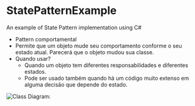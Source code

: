 # StatePatternExample #

An example of State Pattern implementation using C#

- Pattern comportamental
- Permite que um objeto mude seu comportamento conforme o seu estado atual. Parecerá que o objeto mudou sua classe.
- Quando usar? 
  - Quando um objeto tem diferentes responsabilidades e diferentes estados.
  - Pode ser usado também quando há um código muito extenso em alguma decisão que depende do estado.

![Class Diagram:](https://sourcemaking.com/files/v2/content/patterns/State1-2x.png "Class Diagram")
